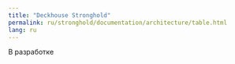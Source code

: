 ```yaml
---
title: "Deckhouse Stronghold"
permalink: ru/stronghold/documentation/architecture/table.html
lang: ru
---
```


В разработке
